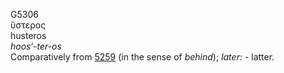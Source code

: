 G5306  
ὕστερος  
husteros  
*hoos‘-ter-os*  
Comparatively from [5259](g5259) (in the sense of *behind*); *later:* -
latter.  
